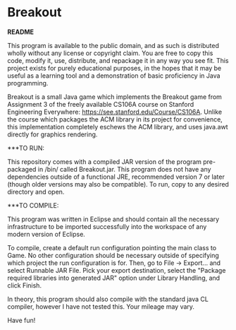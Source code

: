 # Breakout
****README****

This program is available to the public domain, and as such is distributed wholly without 
any license or copyright claim. You are free to  copy this code, modify it, use, distribute, 
and repackage it in any way you see fit. This project exists for purely educational purposes, 
in the hopes that it may be useful as a learning tool and a demonstration of basic proficiency 
in Java programming.

Breakout is a small Java game which implements the Breakout game from Assignment 3 of the 
freely available CS106A course on Stanford Engineering Everywhere: https://see.stanford.edu/Course/CS106A. 
Unlike the course which packages the ACM library in its project for convenience, 
this implementation completely eschews the ACM library, and uses java.awt directly for graphics rendering.

***TO RUN:

This repository comes with a compiled JAR version of the program pre-packaged in
/bin/ called Breakout.jar. This program does not have any dependencies outside of
a functional JRE, recommended version 7 or later (though older versions may also be
compatible). To run, copy to any desired directory and open.

***TO COMPILE:

This program was written in Eclipse and should contain all the necessary infrastructure
to be imported successfully into the workspace of any modern version of Eclipse.

To compile, create a default run configuration pointing the main class to Game. No other
configuration should be necessary outside of specifying which project the run configuration
is for. Then, go to File -> Export... and select Runnable JAR File. Pick your export
destination, select the "Package required libraries into generated JAR"
option under Library Handling, and click Finish.

In theory, this program should also compile with the standard java CL compiler, however
I have not tested this. Your mileage may vary.

Have fun!
